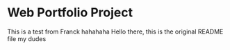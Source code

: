 # Web Portfolio Project

This is a test from Franck hahahaha
Hello there, this is the original README file my dudes
